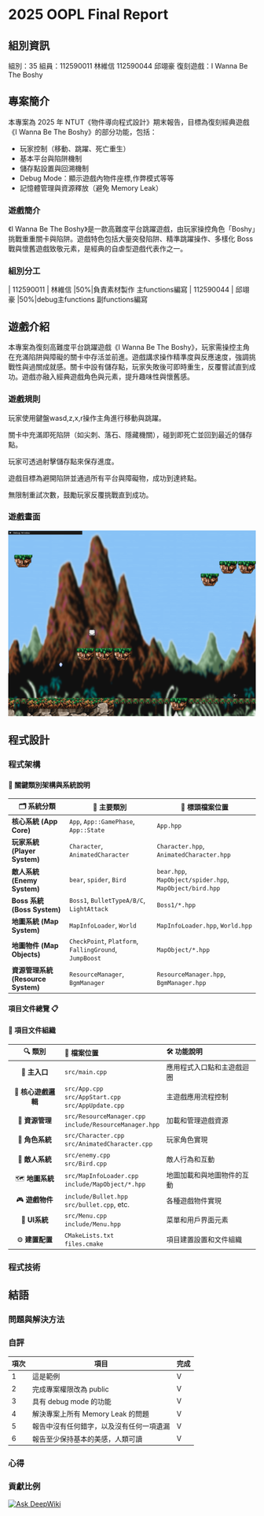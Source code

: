 # 2025 OOPL Final Report

## 組別資訊

組別：35
組員：112590011 林維信 112590044 邱翊豪
復刻遊戲：I Wanna Be The Boshy

## 專案簡介
本專案為 2025 年 NTUT《物件導向程式設計》期末報告，目標為復刻經典遊戲《I Wanna Be The Boshy》的部分功能，包括：

- 玩家控制（移動、跳躍、死亡重生）
- 基本平台與陷阱機制
- 儲存點設置與回溯機制
- Debug Mode：顯示遊戲內物件座標,作弊模式等等
- 記憶體管理與資源釋放（避免 Memory Leak）
### 遊戲簡介
《I Wanna Be The Boshy》是一款高難度平台跳躍遊戲，由玩家操控角色「Boshy」挑戰重重關卡與陷阱。遊戲特色包括大量突發陷阱、精準跳躍操作、多樣化 Boss 戰與懷舊遊戲致敬元素，是經典的自虐型遊戲代表作之一。
### 組別分工
| 112590011 | 林維信 |50%|負責素材製作 主functions編寫
| 112590044 | 邱翊豪 |50%|debug主functions 副functions編寫

## 遊戲介紹
本專案為復刻高難度平台跳躍遊戲《I Wanna Be The Boshy》，玩家需操控主角在充滿陷阱與障礙的關卡中存活並前進。遊戲講求操作精準度與反應速度，強調挑戰性與過關成就感。關卡中設有儲存點，玩家失敗後可即時重生，反覆嘗試直到成功。遊戲亦融入經典遊戲角色與元素，提升趣味性與懷舊感。

### 遊戲規則
玩家使用鍵盤wasd,z,x,r操作主角進行移動與跳躍。

關卡中充滿即死陷阱（如尖刺、落石、隱藏機關），碰到即死亡並回到最近的儲存點。

玩家可透過射擊儲存點來保存進度。

遊戲目標為避開陷阱並通過所有平台與障礙物，成功到達終點。

無限制重試次數，鼓勵玩家反覆挑戰直到成功。
### 遊戲畫面
![image](gamescen.png)

## 程式設計

### 程式架構
#### 🧩 關鍵類別架構與系統說明

| 🗂️ 系統分類       | 🔧 主要類別                                                                 | 📄 標頭檔案位置                                   |
|------------------|----------------------------------------------------------------------------|--------------------------------------------------|
| **核心系統 (App Core)**   | `App`, `App::GamePhase`, `App::State`                                 | `App.hpp`                                         |
| **玩家系統 (Player System)** | `Character`, `AnimatedCharacter`                                       | `Character.hpp`, `AnimatedCharacter.hpp`         |
| **敵人系統 (Enemy System)** | `bear`, `spider`, `Bird`                                                | `bear.hpp`, `MapObject/spider.hpp`, `MapObject/bird.hpp` |
| **Boss 系統 (Boss System)** | `Boss1`, `BulletTypeA/B/C`, `LightAttack`                              | `Boss1/*.hpp`                                     |
| **地圖系統 (Map System)**   | `MapInfoLoader`, `World`                                               | `MapInfoLoader.hpp`, `World.hpp`                 |
| **地圖物件 (Map Objects)**  | `CheckPoint`, `Platform`, `FallingGround`, `JumpBoost`                | `MapObject/*.hpp`                                 |
| **資源管理系統 (Resource System)** | `ResourceManager`, `BgmManager`                                 | `ResourceManager.hpp`, `BgmManager.hpp`          |

#### 項目文件總覽 📋

#### 📁 項目文件組織

| 🔍 類別 | 📄 檔案位置 | 🛠️ 功能說明 |
|:--------:|:------------|:------------|
| 🚀 **主入口** | `src/main.cpp` | 應用程式入口點和主遊戲迴圈 |
| 🧠 **核心遊戲邏輯** | `src/App.cpp`<br>`src/AppStart.cpp`<br>`src/AppUpdate.cpp` | 主遊戲應用流程控制 |
| 💾 **資源管理** | `src/ResourceManager.cpp`<br>`include/ResourceManager.hpp` | 加載和管理遊戲資源 |
| 👤 **角色系統** | `src/Character.cpp`<br>`src/AnimatedCharacter.cpp` | 玩家角色實現 |
| 👾 **敵人系統** | `src/enemy.cpp`<br>`src/Bird.cpp` | 敵人行為和互動 |
| 🗺️ **地圖系統** | `src/MapInfoLoader.cpp`<br>`include/MapObject/*.hpp` | 地圖加載和與地圖物件的互動 |
| 🎮 **遊戲物件** | `include/Bullet.hpp`<br>`src/bullet.cpp`, etc. | 各種遊戲物件實現 |
| 📱 **UI系統** | `src/Menu.cpp`<br>`include/Menu.hpp` | 菜單和用戶界面元素 |
| ⚙️ **建置配置** | `CMakeLists.txt`<br>`files.cmake` | 項目建置設置和文件組織 |
### 程式技術

## 結語

### 問題與解決方法
### 自評

| 項次 | 項目                   | 完成 |
|------|------------------------|-------|
| 1    | 這是範例 |  V  |
| 2    | 完成專案權限改為 public |  V  |
| 3    | 具有 debug mode 的功能  |  V  |
| 4    | 解決專案上所有 Memory Leak 的問題  |  V  |
| 5    | 報告中沒有任何錯字，以及沒有任何一項遺漏  |  V  |
| 6    | 報告至少保持基本的美感，人類可讀  |  V  |

### 心得
### 貢獻比例
[![Ask DeepWiki](https://deepwiki.com/badge.svg)](https://deepwiki.com/andy0716NTUT/I-wanna-be-the-boshy)